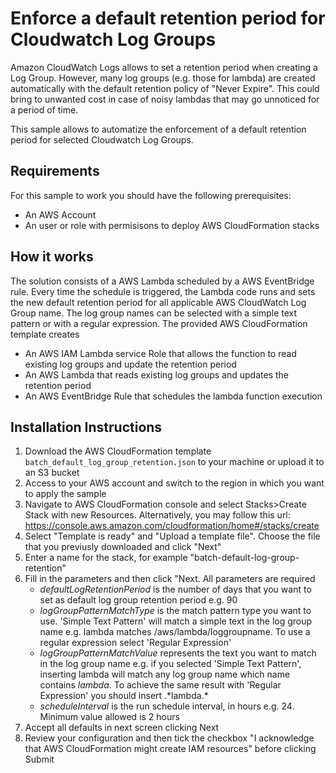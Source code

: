 
# Enforce a default retention period for Cloudwatch Log Groups

Amazon CloudWatch Logs allows to set a retention period when creating a Log Group. However, many log groups (e.g. those for lambda) are created automatically with the default retention policy of "Never Expire". This could bring to unwanted cost in case of noisy lambdas that may go unnoticed for a period of time.

This sample allows to automatize the enforcement of a default retention period for selected Cloudwatch Log Groups.

## Requirements

For this sample to work you should have the following prerequisites:
* An AWS Account
* An user or role with permisisons to deploy AWS CloudFormation stacks

## How it works

The solution consists of a AWS Lambda scheduled by a AWS EventBridge rule. Every time the schedule is triggered, the Lambda code runs and sets the new default retention period for all applicable AWS CloudWatch Log Group name. The log group names can be selected with a simple text pattern or with a regular expression.
The provided AWS CloudFormation template creates
* An AWS IAM Lambda service Role that allows the function to read existing log groups and update the retention period
* An AWS Lambda that reads existing log groups and updates the retention period
* An AWS EventBridge Rule that schedules the lambda function execution

## Installation Instructions

1. Download the AWS CloudFormation template `batch_default_log_group_retention.json` to your machine or upload it to an S3 bucket
2. Access to your AWS account and switch to the region in which you want to apply the sample
3. Navigate to AWS CloudFormation console and select Stacks>Create Stack with new Resources. Alternatively, you may follow this url: https://console.aws.amazon.com/cloudformation/home#/stacks/create
4. Select "Template is ready" and "Upload a template file". Choose the file that you previusly downloaded and click "Next"
5. Enter a name for the stack, for example "batch-default-log-group-retention"
6. Fill in the parameters and then click "Next. All parameters are required
    * *defaultLogRetentionPeriod* is the number of days that you want to set as default log group retention period e.g. 90
    * *logGroupPatternMatchType* is the match pattern type you want to use. 'Simple Text Pattern' will match a simple text in the log group name e.g. lambda matches /aws/lambda/loggroupname. To use a regular expression select 'Regular Expression'
    * *logGroupPatternMatchValue* represents the text you want to match in the log group name e.g. if you selected 'Simple Text Pattern', inserting lambda will match any log group name which name contains *lambda*. To achieve the same result with 'Regular Expression' you should insert .\*lambda.\* 
    * *scheduleInterval* is the run schedule interval, in hours e.g. 24. Minimum value allowed is 2 hours
7. Accept all defaults in next screen clicking Next
8. Review your configuration and then tick the checkbox "I acknowledge that AWS CloudFormation might create IAM resources" before clicking Submit
